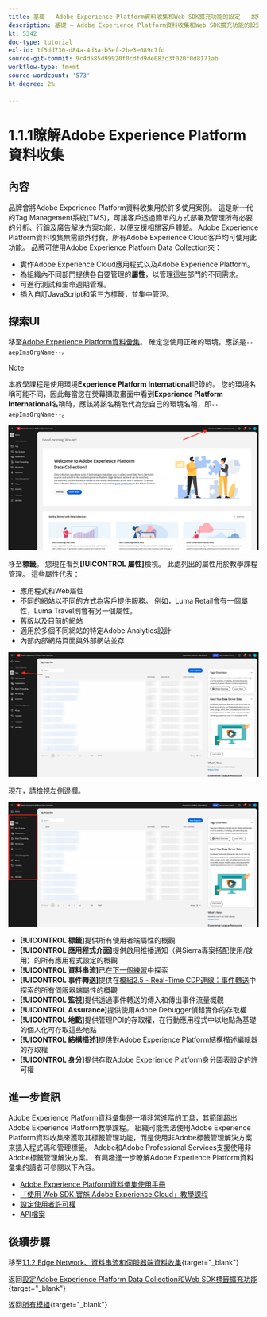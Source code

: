 ```yaml
---
title: 基礎 — Adobe Experience Platform資料收集和Web SDK擴充功能的設定 — 說明Adobe Experience Platform資料收集
description: 基礎 — Adobe Experience Platform資料收集和Web SDK擴充功能的設定 — 說明Adobe Experience Platform資料收集
kt: 5342
doc-type: tutorial
exl-id: 1f5dd730-d84a-4d3a-b5ef-2be3e089c7fd
source-git-commit: 9c4d585d99920f0cdfd9de083c3f020f0d8171ab
workflow-type: tm+mt
source-wordcount: '573'
ht-degree: 2%

---
```


# 1.1.1瞭解Adobe Experience Platform資料收集

## 內容

品牌會將Adobe Experience Platform資料收集用於許多使用案例。 這是新一代的Tag Management系統(TMS)，可讓客戶透過簡單的方式部署及管理所有必要的分析、行銷及廣告解決方案功能，以便支援相關客戶體驗。 Adobe Experience Platform資料收集無需額外付費，所有Adobe Experience Cloud客戶均可使用此功能。 品牌可使用Adobe Experience Platform Data Collection來：

- 實作Adobe Experience Cloud應用程式以及Adobe Experience Platform。
- 為組織內不同部門提供各自要管理的&#x200B;**屬性**，以管理這些部門的不同需求。
- 可進行測試和生命週期管理。
- 插入自訂JavaScript和第三方標籤，並集中管理。

## 探索UI

移至[Adobe Experience Platform資料彙集](https://experience.adobe.com/#/data-collection/)。 確定您使用正確的環境，應該是`--aepImsOrgName--`。

>[!NOTE]
>
>本教學課程是使用環境&#x200B;**Experience Platform International**&#x200B;記錄的。 您的環境名稱可能不同，因此每當您在熒幕擷取畫面中看到&#x200B;**Experience Platform International**&#x200B;名稱時，應該將該名稱取代為您自己的環境名稱，即`--aepImsOrgName--`。

![啟動項屬性檢視](./images/launch0.png)

移至&#x200B;**標籤**。 您現在看到&#x200B;**[!UICONTROL 屬性]**&#x200B;檢視。 此處列出的屬性用於教學課程管理。 這些屬性代表：

- 應用程式和Web屬性
- 不同的網站以不同的方式為客戶提供服務。 例如，Luma Retail會有一個屬性，Luma Travel則會有另一個屬性。
- 舊版以及目前的網站
- 適用於多個不同網站的特定Adobe Analytics設計
- 內部內部網路頁面與外部網站並存

![啟動項屬性檢視](./images/launch1.png)

現在，請檢視左側邊欄。

![啟動左側邊欄](./images/launch2.png)

- **[!UICONTROL 標籤]**&#x200B;提供所有使用者端屬性的概觀
- **[!UICONTROL 應用程式介面]**&#x200B;提供啟用推播通知（與Sierra專案搭配使用/啟用）的所有應用程式設定的概觀
- **[!UICONTROL 資料串流]**&#x200B;已在[下一個練習](./ex2.md)中探索
- **[!UICONTROL 事件轉送]**&#x200B;提供在[模組2.5 - Real-Time CDP連線：事件轉送](./../../../../modules/delivery-activation/rtcdp-b2c/rtcdpb2c-5/aep-data-collection-ssf.md)中探索的所有伺服器端屬性的概觀
- **[!UICONTROL 監視]**&#x200B;提供透過事件轉送的傳入和傳出事件流量概觀
- **[!UICONTROL Assurance]**&#x200B;提供使用Adobe Debugger偵錯實作的存取權
- **[!UICONTROL 地點]**&#x200B;提供管理POI的存取權，在行動應用程式中以地點為基礎的個人化可存取這些地點
- **[!UICONTROL 結構描述]**&#x200B;提供對Adobe Experience Platform結構描述編輯器的存取權
- **[!UICONTROL 身分]**&#x200B;提供存取Adobe Experience Platform身分圖表設定的許可權

## 進一步資訊

Adobe Experience Platform資料彙集是一項非常進階的工具，其範圍超出Adobe Experience Platform教學課程。 組織可能無法使用Adobe Experience Platform資料收集來獲取其標籤管理功能，而是使用非Adobe標籤管理解決方案來插入程式碼和管理標籤。 Adobe和Adobe Professional Services支援使用非Adobe標籤管理解決方案。
有興趣進一步瞭解Adobe Experience Platform資料彙集的讀者可參閱以下內容。

- [Adobe Experience Platform資料彙集使用手冊](https://experienceleague.adobe.com/docs/experience-platform/tags/home.html?lang=zh-Hant)
- [「使用 Web SDK 實施 Adobe Experience Cloud」教學課程](https://experienceleague.adobe.com/docs/platform-learn/implement-web-sdk/overview.html?lang=zh-Hant)
- [設定使用者許可權](https://experienceleague.adobe.com/docs/experience-platform/tags/admin/user-permissions.html?lang=zh-Hant)
- [API檔案](https://developer.adobelaunch.com/api/)

## 後續步驟

移至[1.1.2 Edge Network、資料串流和伺服器端資料收集](./ex2.md){target="_blank"}

返回[設定Adobe Experience Platform Data Collection和Web SDK標籤擴充功能](./data-ingestion-launch-web-sdk.md){target="_blank"}

返回[所有模組](./../../../../overview.md){target="_blank"}
